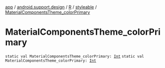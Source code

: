 [app](../../../index.md) / [android.support.design](../../index.md) / [R](../index.md) / [styleable](index.md) / [MaterialComponentsTheme_colorPrimary](./-material-components-theme_color-primary.md)

# MaterialComponentsTheme_colorPrimary

`static val MaterialComponentsTheme_colorPrimary: `[`Int`](https://kotlinlang.org/api/latest/jvm/stdlib/kotlin/-int/index.html)
`static val MaterialComponentsTheme_colorPrimary: `[`Int`](https://kotlinlang.org/api/latest/jvm/stdlib/kotlin/-int/index.html)